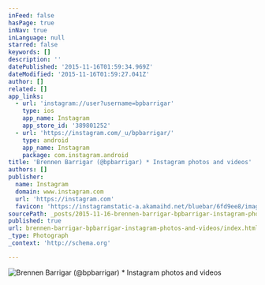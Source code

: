 ```yaml
---
inFeed: false
hasPage: true
inNav: true
inLanguage: null
starred: false
keywords: []
description: ''
datePublished: '2015-11-16T01:59:34.969Z'
dateModified: '2015-11-16T01:59:27.041Z'
author: []
related: []
app_links:
  - url: 'instagram://user?username=bpbarrigar'
    type: ios
    app_name: Instagram
    app_store_id: '389801252'
  - url: 'https://instagram.com/_u/bpbarrigar/'
    type: android
    app_name: Instagram
    package: com.instagram.android
title: 'Brennen Barrigar (@bpbarrigar) * Instagram photos and videos'
authors: []
publisher:
  name: Instagram
  domain: www.instagram.com
  url: 'https://instagram.com'
  favicon: 'https://instagramstatic-a.akamaihd.net/bluebar/6fd9ee8/images/ico/favicon.ico'
sourcePath: _posts/2015-11-16-brennen-barrigar-bpbarrigar-instagram-photos-and-videos.md
published: true
url: brennen-barrigar-bpbarrigar-instagram-photos-and-videos/index.html
_type: Photograph
_context: 'http://schema.org'

---
```

![Brennen Barrigar &lpar;&commat;bpbarrigar&rpar; &midast; Instagram photos and videos](https://scontent.cdninstagram.com/hphotos-xta1/t51.2885-19/11351696_885463674861044_957299366_a.jpg)
